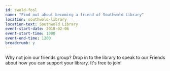 ```yaml
---
id: swold-fosl
name: "Find out about becoming a friend of Southwold Library"
location: southwold-library
location-text: Southwold Library
event-start-date: 2018-02-06
event-start-time: 1000
event-end-time: 1200
breadcrumb: y
---
```


Why not join our friends group? Drop in to the library to speak to our Friends about how you can support your library. It's free to join!
